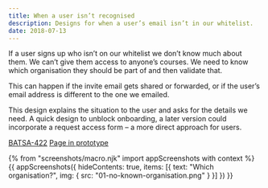 ```yaml
---
title: When a user isn’t recognised
description: Designs for when a user’s email isn’t in our whitelist.
date: 2018-07-13
---
```

If a user signs up who isn’t on our whitelist we don’t know much about them. We can’t give them access to anyone’s courses. We need to know which organisation they should be part of and then validate that.

This can happen if the invite email gets shared or forwarded, or if the user’s email address is different to the one we emailed.

This design explains the situation to the user and asks for the details we need. A quick design to unblock onboarding, a later version could incorporate a request access form – a more direct approach for users.

[BATSA-422](https://dfedigital.atlassian.net/browse/BATSA-422)
[Page in prototype](https://manage-courses-prototype.herokuapp.com/no-access)

{% from "screenshots/macro.njk" import appScreenshots with context %}
{{ appScreenshots({
  hideContents: true,
  items: [{
    text: "Which organisation?",
    img: { src: "01-no-known-organisation.png" }
  }]
}) }}
